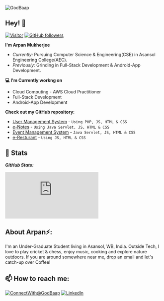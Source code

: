 
![GodBaap](https://i.ibb.co/3h6VR0D/Banner.png)

<h2>Hey! 👋</h2>

<a href="https://github.com/GodBaap">![Visitor](https://img.shields.io/badge/visitors-2369-blue?style=flat)</a>                                                   <a href="https://github.com/GodBaap?tab=followers">![GitHub followers](https://img.shields.io/badge/Followers-2-grey?style=social&logo=github)</a>

__I'm Arpan Mukherjee__ 
- <i>Currently:</i> Pursuing Computer Science & Engineering(CSE) in Asansol Engineering College(AEC). 
- <i>Previously:</i> Grinding in Full-Stack Development & Android-App Development.

__💻 I'm Currently workng on__

- Cloud Computing - AWS Cloud Practitioner
- Full-Stack Development
- Android-App Development


__Check out my GitHub repository:__

- [User Management System](https://github.com/GodBaap/User-Registration-System) - ```Using PHP, JS, HTML & CSS```
- [e-Notes](https://github.com/GodBaap/e-Notes) - ```Using Java Servlet, JS, HTML & CSS```
- [Event Management System](https://github.com/GodBaap/Eventicaa) - ```Java Servlet, JS, HTML & CSS```
- [e-Resturant](https://github.com/GodBaap/e-Restaurant) - ```Using JS, HTML & CSS```

<h2>👀 Stats</h2>

<b><em>GitHub Stats:</em></b> <br/>

![GitHub Streak](https://github-readme-streak-stats.herokuapp.com/demo/preview.php?user=GodBaap&theme=dark)


<h2> About Arpan⚡:</h2>

I'm an Under-Graduate Student living in Asansol, WB, India. Outside Tech, I love to play cricket & chess, enjoy music, cooking and explore nature outdoors. If you are around somewhere near me, drop an email and let's catch-up over Coffee!
 

<h2>📫 How to reach me:</h2>

<a href="mailto:arpan28mukherjee@gmail.com">![ConnectWith@GodBaap](https://img.shields.io/badge/Gmail-D14836?style=for-the-badge&logo=gmail&logoColor=white)</a>  <a href="https://www.linkedin.com/in/arpan28mukherjee/">![LinkedIn](https://img.shields.io/badge/LinkedIn-0077B5?style=for-the-badge&logo=linkedin&logoColor=white)</a>
